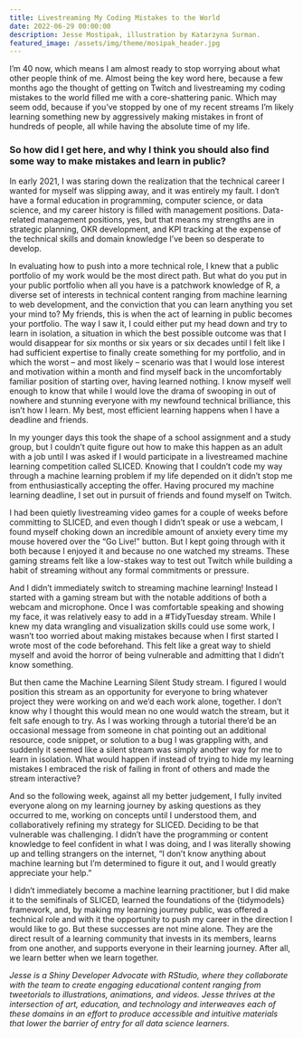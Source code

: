 ```yaml
---
title: Livestreaming My Coding Mistakes to the World
date: 2022-06-29 00:00:00
description: Jesse Mostipak, illustration by Katarzyna Surman.
featured_image: /assets/img/theme/mosipak_header.jpg
---
```


I’m 40 now, which means I am almost ready to stop worrying about what other people think of me. Almost being the key word here, because a few months ago the thought of getting on Twitch and livestreaming my coding mistakes to the world filled me with a core-shattering panic. Which may seem odd, because if you’ve stopped by one of my recent streams I’m likely learning something new by aggressively making mistakes in front of hundreds of people, all while having the absolute time of my life.

### So how did I get here, and why I think you should also find some way to make mistakes and learn in public?

In early 2021, I was staring down the realization that the technical career I wanted for myself was slipping away, and it was entirely my fault. I don‘t have a formal education in programming, computer science, or data science, and my career history is filled with management positions. Data-related management positions, yes, but that means my strengths are in strategic planning, OKR development, and KPI tracking at the expense of the technical skills and domain knowledge I’ve been so desperate to develop.

In evaluating how to push into a more technical role, I knew that a public portfolio of my work would be the most direct path. But what do you put in your public portfolio when all you have is a patchwork knowledge of R, a diverse set of interests in technical content ranging from machine learning to web development, and the conviction that you can learn anything you set your mind to? My friends, this is when the act of learning in public becomes your portfolio. The way I saw it, I could either put my head down and try to learn in isolation, a situation in which the best possible outcome was that I would disappear for six months or six years or six decades until I felt like I had sufficient expertise to finally create something for my portfolio, and in which the worst – and most likely – scenario was that I would lose interest and motivation within a month and find myself back in the uncomfortably familiar position of starting over, having learned nothing. I know myself well enough to know that while I would love the drama of swooping in out of nowhere and stunning everyone with my newfound technical brilliance, this isn’t how I learn. My best, most efficient learning happens when I have a deadline and friends.

In my younger days this took the shape of a school assignment and a study group, but I couldn’t quite figure out how to make this happen as an adult with a job until I was asked if I would participate in a livestreamed machine learning competition called SLICED. Knowing that I couldn’t code my way through a machine learning problem if my life depended on it didn’t stop me from enthusiastically accepting the offer. Having procured my machine learning deadline, I set out in pursuit of friends and found myself on Twitch.

I had been quietly livestreaming video games for a couple of weeks before committing to SLICED, and even though I didn’t speak or use a webcam, I found myself choking down an incredible amount of anxiety every time my mouse hovered over the “Go Live!” button. But I kept going through with it both because I enjoyed it and because no one watched my streams. These gaming streams felt like a low-stakes way to test out Twitch while building a habit of streaming without any formal commitments or pressure.

And I didn’t immediately switch to streaming machine learning! Instead I started with a gaming stream but with the notable additions of both a webcam and microphone. Once I was comfortable speaking and showing my face, it was relatively easy to add in a #TidyTuesday stream. While I knew my data wrangling and visualization skills could use some work, I wasn’t too worried about making mistakes because when I first started I wrote most of the code beforehand. This felt like a great way to shield myself and avoid the horror of being vulnerable and admitting that I didn’t know something.

But then came the Machine Learning Silent Study stream. I figured I would position this stream as an opportunity for everyone to bring whatever project they were working on and we’d each work alone, together. I don’t know why I thought this would mean no one would watch the stream, but it felt safe enough to try. As I was working through a tutorial there’d be an occasional message from someone in chat pointing out an additional resource, code snippet, or solution to a bug I was grappling with, and suddenly it seemed like a silent stream was simply another way for me to learn in isolation. What would happen if instead of trying to hide my learning mistakes I embraced the risk of failing in front of others and made the stream interactive?

And so the following week, against all my better judgement, I fully invited everyone along on my learning journey by asking questions as they occurred to me, working on concepts until I understood them, and collaboratively refining my strategy for SLICED. Deciding to be that vulnerable was challenging. I didn’t have the programming or content knowledge to feel confident in what I was doing, and I was literally showing up and telling strangers on the internet, “I don’t know anything about machine learning but I’m determined to figure it out, and I would greatly appreciate your help.”

I didn’t immediately become a machine learning practitioner, but I did make it to the semifinals of SLICED, learned the foundations of the {tidymodels} framework, and, by making my learning journey public, was offered a technical role and with it the opportunity to push my career in the direction I would like to go. But these successes are not mine alone. They are the direct result of a learning community that invests in its members, learns from one another, and supports everyone in their learning journey. After all, we learn better when we learn together.


*Jesse is a Shiny Developer Advocate with RStudio, where they collaborate with the team to create engaging educational content ranging from tweetorials to illustrations, animations, and videos. Jesse thrives at the intersection of art, education, and technology and interweaves each of these domains in an effort to produce accessible and intuitive materials that lower the barrier of entry for all data science learners.*